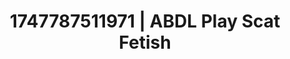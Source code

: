 ---
categories:
- Nude Olympics
- Sultry voice
- Authentic sex
- Modesty
- Ebony
image: /assets/images/1747787511971.jpg
layout: post
seo:
  description: Featured content with artistic ABDL Play, Scat Fetish. HD images available.
  keywords: ABDL Play, Scat Fetish
  og_image: /assets/images/1747787511971.jpg
  schema_type: VisualArtwork
tags:
- '#1747787511971'
- ABDL Play
- Scat Fetish
title: 1747787511971 | ABDL Play Scat Fetish
---